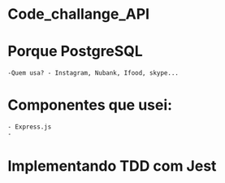 # Code_challange_API


# Porque PostgreSQL

    -Quem usa? - Instagram, Nubank, Ifood, skype...


# Componentes que usei:
    - Express.js
    -

# Implementando TDD com Jest
